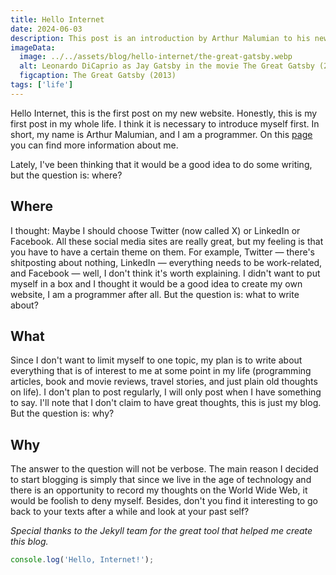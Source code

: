 ```yaml
---
title: Hello Internet
date: 2024-06-03
description: This post is an introduction by Arthur Malumian to his new personal website and blog. It's his very first blog post.
imageData:
  image: ../../assets/blog/hello-internet/the-great-gatsby.webp
  alt: Leonardo DiCaprio as Jay Gatsby in the movie The Great Gatsby (2013), elegantly dressed in a tuxedo, raises a glass with a confident smile against a backdrop of sparkling lights and a festive party scene.
  figcaption: The Great Gatsby (2013)
tags: ['life']
---
```


Hello Internet, this is the first post on my new website. Honestly, this is my first post in my whole life. I think it is necessary to introduce myself first. In short, my name is Arthur Malumian, and I am a programmer. On this [page](/about/) you can find more information about me.

Lately, I've been thinking that it would be a good idea to do some writing, but the question is: where?

## Where

I thought: Maybe I should choose Twitter (now called X) or LinkedIn or Facebook. All these social media sites are really great, but my feeling is that you have to have a certain theme on them. For example, Twitter — there's shitposting about nothing, LinkedIn — everything needs to be work-related, and Facebook — well, I don't think it's worth explaining. I didn't want to put myself in a box and I thought it would be a good idea to create my own website, I am a programmer after all. But the question is: what to write about?

## What

Since I don't want to limit myself to one topic, my plan is to write about everything that is of interest to me at some point in my life (programming articles, book and movie reviews, travel stories, and just plain old thoughts on life). I don't plan to post regularly, I will only post when I have something to say. I'll note that I don't claim to have great thoughts, this is just my blog. But the question is: why?

## Why

The answer to the question will not be verbose. The main reason I decided to start blogging is simply that since we live in the age of technology and there is an opportunity to record my thoughts on the World Wide Web, it would be foolish to deny myself. Besides, don't you find it interesting to go back to your texts after a while and look at your past self?

_Special thanks to the Jekyll team for the great tool that helped me create this blog._

```js
console.log('Hello, Internet!');
```
